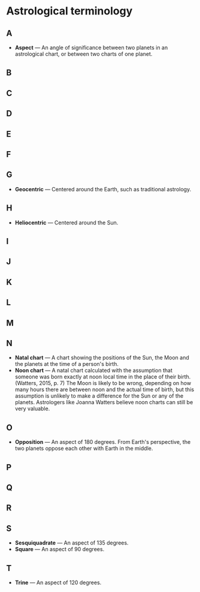 #  Astrological terminology

## A

* **Aspect** &mdash; An angle of significance between two planets in an 
astrological chart, or between two charts of one planet.

## B

## C

## D

## E

## F

## G

* **Geocentric** &mdash; Centered around the Earth, such as traditional 
astrology.

## H

* **Heliocentric** &mdash; Centered around the Sun.

## I

## J

## K

## L

## M

## N

* **Natal chart** &mdash; A chart showing the positions of the Sun, the Moon and 
the planets at the time of a person's birth.
* **Noon chart** &mdash; A natal chart calculated with the assumption that 
someone was born exactly at noon local time in the place of their birth. 
(Watters, 2015, p. 7) The Moon is likely to be wrong, depending on how many 
hours there are between noon and the actual time of birth, but this assumption 
is unlikely to make a difference for the Sun or any of the planets. Astrologers 
like Joanna Watters believe noon charts can still be very valuable.

## O

* **Opposition** &mdash; An aspect of 180 degrees. From Earth's perspective, the 
two planets oppose each other with Earth in the middle.

## P

## Q

## R

## S

* **Sesquiquadrate** &mdash; An aspect of 135 degrees.
* **Square** &mdash; An aspect of 90 degrees.

## T

* **Trine** &mdash; An aspect of 120 degrees.
